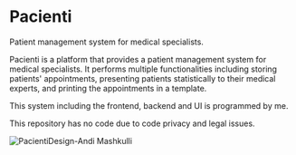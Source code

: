# Pacienti

Patient management system for medical specialists.

Pacienti is a platform that provides a patient management system for
medical specialists. It performs multiple functionalities including storing patients' appointments, presenting patients statistically to their medical experts, and printing the appointments in a template.

This system including the frontend, backend and UI is programmed by me. 

This repository has no code due to code privacy and legal issues. 

![PacientiDesign-Andi Mashkulli](https://github.com/andimashkulli/Pacienti.com/assets/82601971/85c061dd-5f62-4362-a262-1dab0b8e2919)


